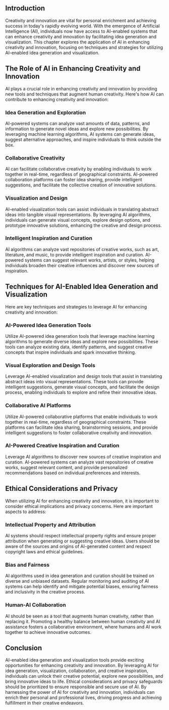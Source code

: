 

## Introduction

Creativity and innovation are vital for personal enrichment and achieving success in today's rapidly evolving world. With the emergence of Artificial Intelligence (AI), individuals now have access to AI-enabled systems that can enhance creativity and innovation by facilitating idea generation and visualization. This chapter explores the application of AI in enhancing creativity and innovation, focusing on techniques and strategies for utilizing AI-enabled idea generation and visualization.

## The Role of AI in Enhancing Creativity and Innovation

AI plays a crucial role in enhancing creativity and innovation by providing new tools and techniques that augment human creativity. Here's how AI can contribute to enhancing creativity and innovation:

### Idea Generation and Exploration

AI-powered systems can analyze vast amounts of data, patterns, and information to generate novel ideas and explore new possibilities. By leveraging machine learning algorithms, AI systems can generate ideas, suggest alternative approaches, and inspire individuals to think outside the box.

### Collaborative Creativity

AI can facilitate collaborative creativity by enabling individuals to work together in real-time, regardless of geographical constraints. AI-powered collaboration platforms can foster idea sharing, provide intelligent suggestions, and facilitate the collective creation of innovative solutions.

### Visualization and Design

AI-enabled visualization tools can assist individuals in translating abstract ideas into tangible visual representations. By leveraging AI algorithms, individuals can generate visual concepts, explore design options, and prototype innovative solutions, enhancing the creative and design process.

### Intelligent Inspiration and Curation

AI algorithms can analyze vast repositories of creative works, such as art, literature, and music, to provide intelligent inspiration and curation. AI-powered systems can suggest relevant works, artists, or styles, helping individuals broaden their creative influences and discover new sources of inspiration.

## Techniques for AI-Enabled Idea Generation and Visualization

Here are key techniques and strategies to leverage AI for enhancing creativity and innovation:

### AI-Powered Idea Generation Tools

Utilize AI-powered idea generation tools that leverage machine learning algorithms to generate diverse ideas and explore new possibilities. These tools can analyze existing data, identify patterns, and suggest creative concepts that inspire individuals and spark innovative thinking.

### Visual Exploration and Design Tools

Leverage AI-enabled visualization and design tools that assist in translating abstract ideas into visual representations. These tools can provide intelligent suggestions, generate visual concepts, and facilitate the design process, enabling individuals to explore and refine their innovative ideas.

### Collaborative AI Platforms

Utilize AI-powered collaborative platforms that enable individuals to work together in real-time, regardless of geographical constraints. These platforms can facilitate idea sharing, brainstorming sessions, and provide intelligent suggestions to foster collaborative creativity and innovation.

### AI-Powered Creative Inspiration and Curation

Leverage AI algorithms to discover new sources of creative inspiration and curation. AI-powered systems can analyze vast repositories of creative works, suggest relevant content, and provide personalized recommendations based on individual preferences and interests.

## Ethical Considerations and Privacy

When utilizing AI for enhancing creativity and innovation, it is important to consider ethical implications and privacy concerns. Here are important aspects to address:

### Intellectual Property and Attribution

AI systems should respect intellectual property rights and ensure proper attribution when generating or suggesting creative ideas. Users should be aware of the sources and origins of AI-generated content and respect copyright laws and ethical guidelines.

### Bias and Fairness

AI algorithms used in idea generation and curation should be trained on diverse and unbiased datasets. Regular monitoring and auditing of AI systems can help identify and mitigate potential biases, ensuring fairness and inclusivity in the creative process.

### Human-AI Collaboration

AI should be seen as a tool that augments human creativity, rather than replacing it. Promoting a healthy balance between human creativity and AI assistance fosters a collaborative environment, where humans and AI work together to achieve innovative outcomes.

## Conclusion

AI-enabled idea generation and visualization tools provide exciting opportunities for enhancing creativity and innovation. By leveraging AI for idea generation, visualization, collaboration, and creative inspiration, individuals can unlock their creative potential, explore new possibilities, and bring innovative ideas to life. Ethical considerations and privacy safeguards should be prioritized to ensure responsible and secure use of AI. By harnessing the power of AI for creativity and innovation, individuals can enrich their personal and professional lives, driving progress and achieving fulfillment in their creative endeavors.
